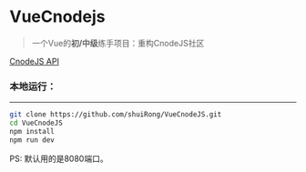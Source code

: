 # VueCnodejs

> 一个Vue的**初/中级**练手项目：重构CnodeJS社区


[CnodeJS API](https://cnodejs.org/api)

### 本地运行：

---

```bash
git clone https://github.com/shuiRong/VueCnodeJS.git
cd VueCnodeJS
npm install
npm run dev
```

PS: 默认用的是8080端口。

